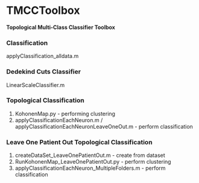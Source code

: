 # TMCCToolbox

**Topological Multi-Class Classifier Toolbox**

### Classification
applyClassification_alldata.m


### Dedekind Cuts Classifier
LinearScaleClassifier.m

### Topological Classification
1. KohonenMap.py - performing clustering
2. applyClassificationEachNeuron.m / applyClassificationEachNeuronLeaveOneOut.m  - perform classification


### Leave One Patient Out Topological Classification
1. createDataSet_LeaveOnePatientOut.m  - create from dataset
2. RunKohonenMap_LeaveOnePatientOut.py - perform clustering
3. applyClassificationEachNeuron_MultipleFolders.m - perform classification
